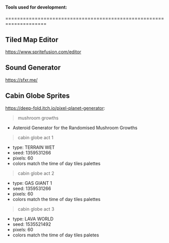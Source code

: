 #### Tools used for development:
====================================================================
## Tiled Map Editor
https://www.spritefusion.com/editor


## Sound Generator
https://sfxr.me/

## Cabin Globe Sprites
https://deep-fold.itch.io/pixel-planet-generator: 

> mushroom growths
- Asteroid Generator for the Randomised Mushroom Growths

> cabin globe act 1
-   type: TERRAIN WET
-   seed: 1359531266
- pixels: 60
- colors match the time of day tiles palettes

> cabin globe act 2
-   type: GAS GIANT 1
-   seed: 1359531266
- pixels: 60
- colors match the time of day tiles palettes

> cabin globe act 3
-   type: LAVA WORLD
-   seed: 1535521492
- pixels: 60
- colors match the time of day tiles paletes


